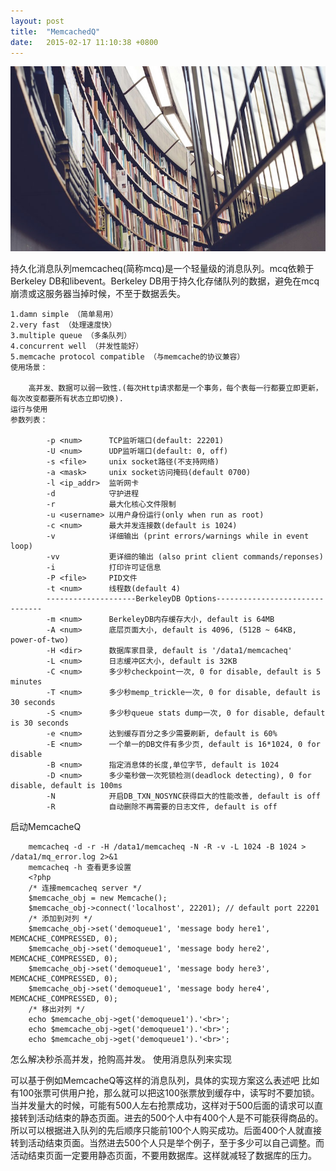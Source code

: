 ```yaml
---
layout: post
title:  "MemcachedQ"
date:   2015-02-17 11:10:38 +0800
---
```

<img src="/images/fulls/03.jpg" class="fit image"> 



持久化消息队列memcacheq(简称mcq)是一个轻量级的消息队列。mcq依赖于Berkeley DB和libevent。Berkeley DB用于持久化存储队列的数据，避免在mcq崩溃或这服务器当掉时候，不至于数据丢失。

	1.damn simple （简单易用）
	2.very fast （处理速度快）
	3.multiple queue （多条队列）
	4.concurrent well （并发性能好）
	5.memcache protocol compatible （与memcache的协议兼容）
	使用场景：

		高并发、数据可以弱一致性.(每次Http请求都是一个事务，每个表每一行都要立即更新，每次改变都要所有状态立即切换).
	运行与使用
	参数列表：

		    -p <num>      TCP监听端口(default: 22201)  
		    -U <num>      UDP监听端口(default: 0, off)  
		    -s <file>     unix socket路径(不支持网络)  
		    -a <mask>     unix socket访问掩码(default 0700)  
		    -l <ip_addr>  监听网卡  
		    -d            守护进程  
		    -r            最大化核心文件限制  
		    -u <username> 以用户身份运行(only when run as root)  
		    -c <num>      最大并发连接数(default is 1024)  
		    -v            详细输出 (print errors/warnings while in event loop)  
		    -vv           更详细的输出 (also print client commands/reponses)  
		    -i            打印许可证信息  
		    -P <file>     PID文件  
		    -t <num>      线程数(default 4)  
		    --------------------BerkeleyDB Options-------------------------------  
		    -m <num>      BerkeleyDB内存缓存大小, default is 64MB  
		    -A <num>      底层页面大小, default is 4096, (512B ~ 64KB, power-of-two)  
		    -H <dir>      数据库家目录, default is '/data1/memcacheq'  
		    -L <num>      日志缓冲区大小, default is 32KB  
		    -C <num>      多少秒checkpoint一次, 0 for disable, default is 5 minutes  
		    -T <num>      多少秒memp_trickle一次, 0 for disable, default is 30 seconds  
		    -S <num>      多少秒queue stats dump一次, 0 for disable, default is 30 seconds  
		    -e <num>      达到缓存百分之多少需要刷新, default is 60%  
		    -E <num>      一个单一的DB文件有多少页, default is 16*1024, 0 for disable  
		    -B <num>      指定消息体的长度,单位字节, default is 1024  
		    -D <num>      多少毫秒做一次死锁检测(deadlock detecting), 0 for disable, default is 100ms  
		    -N            开启DB_TXN_NOSYNC获得巨大的性能改善, default is off  
		    -R            自动删除不再需要的日志文件, default is off  

启动MemcacheQ

	    memcacheq -d -r -H /data1/memcacheq -N -R -v -L 1024 -B 1024 > /data1/mq_error.log 2>&1  
	    memcacheq -h 查看更多设置  
	    <?php  
	    /* 连接memcacheq server */  
	    $memcache_obj = new Memcache();  
	    $memcache_obj->connect('localhost', 22201); // default port 22201   
	    /* 添加到对列 */  
	    $memcache_obj->set('demoqueue1', 'message body here1', MEMCACHE_COMPRESSED, 0);  
	    $memcache_obj->set('demoqueue1', 'message body here2', MEMCACHE_COMPRESSED, 0);  
	    $memcache_obj->set('demoqueue1', 'message body here3', MEMCACHE_COMPRESSED, 0);  
	    $memcache_obj->set('demoqueue1', 'message body here4', MEMCACHE_COMPRESSED, 0);  
	    /* 移出对列 */  
	    echo $memcache_obj->get('demoqueue1').'<br>';  
	    echo $memcache_obj->get('demoqueue1').'<br>';  
	    echo $memcache_obj->get('demoqueue1').'<br>';  

怎么解决秒杀高并发，抢购高并发。
使用消息队列来实现

可以基于例如MemcacheQ等这样的消息队列，具体的实现方案这么表述吧
比如有100张票可供用户抢，那么就可以把这100张票放到缓存中，读写时不要加锁。 当并发量大的时候，可能有500人左右抢票成功，这样对于500后面的请求可以直接转到活动结束的静态页面。进去的500个人中有400个人是不可能获得商品的。所以可以根据进入队列的先后顺序只能前100个人购买成功。后面400个人就直接转到活动结束页面。当然进去500个人只是举个例子，至于多少可以自己调整。而活动结束页面一定要用静态页面，不要用数据库。这样就减轻了数据库的压力。